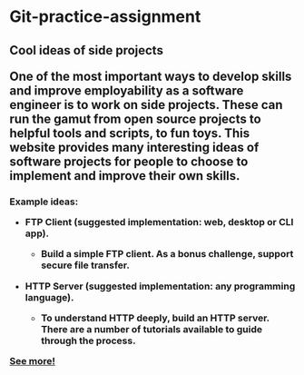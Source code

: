 # Git-practice-assignment
<h2>Cool ideas of side projects

One of the most important ways to develop skills and improve employability as a software engineer is to work on side projects. These can run the gamut from open source projects to helpful tools and scripts, to fun toys. This website provides many interesting ideas of software projects for people to choose to implement and improve their own skills.
<h3>Example ideas:

* FTP Client (suggested implementation: web, desktop or CLI app).
 
  * Build a simple FTP client. As a bonus challenge, support secure file transfer.

* HTTP Server (suggested implementation: any programming language). 
  
  * To understand HTTP deeply, build an HTTP server. There are a number of tutorials available to guide through the process.




[See more!](https://www.codementor.io/npostolovski/40-side-project-ideas-for-software-engineers-g8xckyxef)

